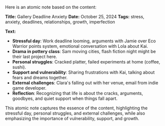 Here is an atomic note based on the content:

**Title:** Gallery Deadline Anxiety
**Date:** October 25, 2024
**Tags:** stress, anxiety, deadlines, relationships, growth, imperfection

**Text:**

* **Stressful day**: Work deadline looming, arguments with Jamie over Eco Warrior points system, emotional conversation with Lola about Kai.
* **Drama in pottery class**: Sam moving cities, flash fiction night might be their last project here.
* **Personal struggles**: Cracked platter, failed experiments at home (coffee, sushi).
* **Support and vulnerability**: Sharing frustrations with Kai, talking about fears and dreams together.
* **External challenges**: Clara's falling out with her venue, email from indie game developer.
* **Reflection**: Recognizing that life is about the cracks, arguments, goodbyes, and quiet support when things fall apart.

This atomic note captures the essence of the content, highlighting the stressful day, personal struggles, and external challenges, while also emphasizing the importance of vulnerability, support, and growth.